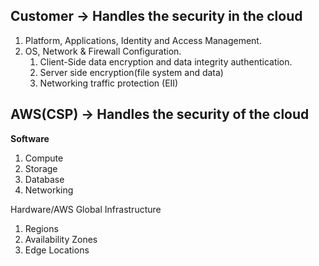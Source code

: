 ## Customer -> Handles the security in the cloud

1. Platform, Applications, Identity and Access Management.
2. OS, Network & Firewall Configuration.
	1. Client-Side data encryption and data integrity authentication.
	2. Server side encryption(file system and data)
	3. Networking traffic protection (EII)
## AWS(CSP) -> Handles the security of the cloud

**Software**
1. Compute
2. Storage
3. Database
4. Networking

Hardware/AWS Global Infrastructure
1. Regions
2. Availability Zones
3. Edge Locations

